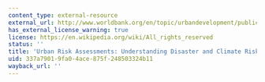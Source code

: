 ```yaml
---
content_type: external-resource
external_url: http://www.worldbank.org/en/topic/urbandevelopment/publication/urban-risk-assessments
has_external_license_warning: true
license: https://en.wikipedia.org/wiki/All_rights_reserved
status: ''
title: 'Urban Risk Assessments: Understanding Disaster and Climate Risk in Cities'
uid: 337a7901-9fa0-4ace-875f-248503324b11
wayback_url: ''
---
```

